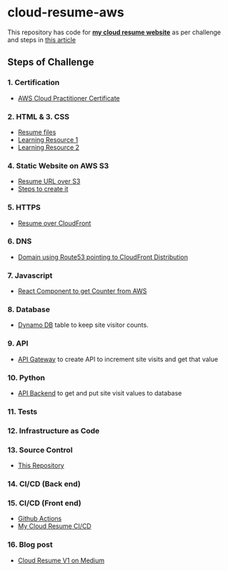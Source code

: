 # cloud-resume-aws
This repository has code for [**my cloud resume website**](https://hkcloudresume.com/) as per challenge and steps in [this article]( 
 https://cloudresumechallenge.dev/docs/the-challenge/aws/)

## Steps of Challenge

### 1. Certification

- [AWS Cloud Practitioner Certificate](https://www.credly.com/badges/3f155c87-ee29-4a3f-b6f9-ab791a779593/)

### 2. HTML &  3. CSS
- [Resume files](./web/)
- [Learning Resource 1](https://internetingishard.netlify.app/) 
- [Learning Resource 2](https://developer.mozilla.org/en-US/docs/Learn)

### 4. Static Website on AWS S3
- [Resume URL over S3](http://hk-cloud-resume.s3-website-us-east-1.amazonaws.com/)
- [Steps to create it](https://github.com/hkcodebase/path-aws/blob/main/s3/cloud-resume.md)

### 5. HTTPS
- [Resume over CloudFront](https://d371yj7u2esz45.cloudfront.net/)

### 6. DNS
- [Domain using Route53 pointing to CloudFront Distribution](https://hkcloudresume.com)

### 7. Javascript
- [React Component to get Counter from AWS](https://github.com/hkcodebase/cloud-resume-aws/blob/main/frontend/src/components/Counter.tsx)

### 8. Database
- [Dynamo DB](https://aws.amazon.com/dynamodb/) table to keep site visitor counts.

### 9. API
 - [API Gateway](https://docs.aws.amazon.com/apigateway/latest/developerguide/api-gateway-create-api-as-simple-proxy-for-lambda.html) to create API to increment site visits and get that value

### 10. Python
- [API Backend](https://docs.aws.amazon.com/apigateway/latest/developerguide/api-gateway-create-api-as-simple-proxy-for-lambda.html) to get and put site visit values to database

### 11. Tests

### 12. Infrastructure as Code

### 13. Source Control
 - [This Repository](https://github.com/hkcodebase/cloud-resume-aws)

### 14. CI/CD (Back end)

### 15. CI/CD (Front end)
 - [Github Actions]()
 - [My Cloud Resume CI/CD](https://github.com/hkcodebase/cloud-resume-aws/blob/main/.github/workflows/aws.yml)

### 16. Blog post
 - [Cloud Resume V1 on Medium](https://medium.com/@hkcodeblogs/cloud-resume-using-aws-services-part-1-69e000894f73)